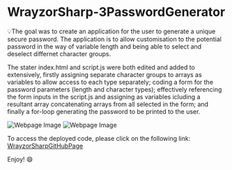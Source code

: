 # WrayzorSharp-3PasswordGenerator

💡The goal was to create an application for the user to generate a unique secure password. The application is to allow customisation to the potential password in the way of variable length and being able to select and deselect differnet character groups.

The stater index.html and script.js were both edited and added to extensively, firstly assigning separate character groups to arrays as variables to allow access to each type separately; coding a form for the password parameters (length and character types); effectively referencing the form inputs in the script.js and assigning as variables icluding a resultant array concatenating arrays from all selected in the form; and finally a for-loop generating the password to be printed to the user.

![Webpage Image](<./assets/images/Screenshot-(5).png>)
![Webpage Image](<./assets/images/Screenshot-(6).png>)

To access the deployed code, please click on the following link:
[WrayzorSharpGitHubPage](https://jackowray.github.io/WrayzorSharp-3PasswordGenerator/ "Wrayzor Sharp Password Generator Application")

Enjoy! 😄
